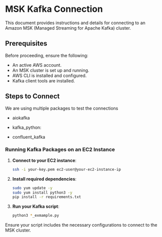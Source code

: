 # MSK Kafka Connection

This document provides instructions and details for connecting to an Amazon MSK (Managed Streaming for Apache Kafka) cluster.

## Prerequisites

Before proceeding, ensure the following:
- An active AWS account.
- An MSK cluster is set up and running.
- AWS CLI is installed and configured.
- Kafka client tools are installed.

## Steps to Connect

We are using multiple packages to test the connections

- aiokafka

- kafka_python:

- confluent_kafka

### Running Kafka Packages on an EC2 Instance

1. **Connect to your EC2 instance**:
    ```bash
    ssh -i your-key.pem ec2-user@your-ec2-instance-ip
    ```

2. **Install required dependencies**:
    ```bash
    sudo yum update -y
    sudo yum install python3 -y
    pip install -r requirements.txt
    ```

3. **Run your Kafka script**:
    ```bash
    python3 *_exmample.py
    ```

Ensure your script includes the necessary configurations to connect to the MSK cluster.
